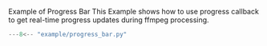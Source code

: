 Example of Progress Bar
This Example shows how to use progress callback to get real-time progress updates during ffmpeg processing.


````python title="example/progress_bar.py"
---8<-- "example/progress_bar.py"

````
